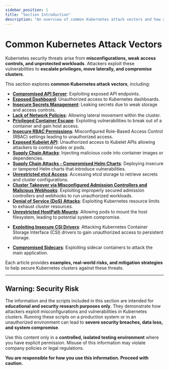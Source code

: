 ```yaml
---
sidebar_position: 1
title: "Section Introduction"
description: "An overview of common Kubernetes attack vectors and how attackers exploit misconfigurations."
---
```


# Common Kubernetes Attack Vectors

Kubernetes security threats arise from **misconfigurations, weak access controls, and unprotected workloads**. Attackers exploit these vulnerabilities to **escalate privileges, move laterally, and compromise clusters**.

This section explores **common Kubernetes attack vectors**, including:

- **[Compromised API Server](/docs/attack_vectors/compromised_api_server)**: Exploiting exposed API endpoints.
- **[Exposed Dashboard](/docs/attack_vectors/exposed_dashboard)**: Unauthorized access to Kubernetes dashboards.
- **[Insecure Secrets Management](/docs/attack_vectors/insecure_secrets_management)**: Leaking secrets due to weak storage and access controls.
- **[Lack of Network Policies](/docs/attack_vectors/lack_of_network_policies)**: Allowing lateral movement within the cluster.
- **[Privileged Container Escape](/docs/attack_vectors/privileged_container_escape)**: Exploiting vulnerabilities to break out of a container and gain host access.
- **[Insecure RBAC Permissions](/docs/attack_vectors/insecure_rbac_permissions)**: Misconfigured Role-Based Access Control (RBAC) settings leading to unauthorized access.
- **[Exposed Kubelet API](/docs/attack_vectors/exposed_kubelet_api)**: Unauthorized access to Kubelet APIs allowing attackers to control nodes or pods.
- **[Supply Chain Attacks](/docs/attack_vectors/supply_chain_attacks)**: Injecting malicious code into container images or dependencies.
- **[Supply Chain Attacks - Compromised Helm Charts](/docs/attack_vectors/supply_chain_attacks)**: Deploying insecure or tampered Helm charts that introduce vulnerabilities.
- **[Unrestricted etcd Access](/docs/attack_vectors/unrestricted_etcd_access)**: Accessing etcd storage to retrieve secrets and cluster configurations.
- **[Cluster Takeover via Misconfigured Admission Controllers and Malicious Webhooks](/docs/attack_vectors/misconfigured_admission_controllers)**: Exploiting improperly secured admission controllers and webhooks to run unauthorized workloads.
- **[Denial of Service (DoS) Attacks](/docs/attack_vectors/ddos_attacks)**: Exploiting Kubernetes resource limits to exhaust cluster resources.
- **[Unrestricted HostPath Mounts](/docs/attack_vectors/unrestricted_hostpath_mounts)**: Allowing pods to mount the host filesystem, leading to potential system compromise.
<!-- - **[Ingress/Egress Traffic Hijacking](/docs/attack_vectors/traffic_hijacking)**: Manipulating misconfigured network policies to intercept or reroute cluster traffic. -->
- **[Exploiting Insecure CSI Drivers](/docs/attack_vectors/insecure_csi_drivers)**: Attacking Kubernetes Container Storage Interface (CSI) drivers to gain unauthorized access to persistent storage.
<!-- - **[Overly Privileged Service Accounts](/docs/attack_vectors/privileged_service_accounts)**: Granting excessive permissions to service accounts, leading to privilege escalation. -->
- **[Compromised Sidecars](/docs/attack_vectors/compromised_sidecars)**: Exploiting sidecar containers to attack the main application.

Each article provides **examples, real-world risks, and mitigation strategies** to help secure Kubernetes clusters against these threats.

---

## **Warning: Security Risk**

The information and the scripts included in this section are intended for **educational and security research purposes only**. They demonstrate how attackers exploit misconfigurations and vulnerabilities in Kubernetes clusters. Running these scripts on a production system or in an unauthorized environment can lead to **severe security breaches, data loss, and system compromise**.

Use this content only in a **controlled, isolated testing environment** where you have explicit permission. Misuse of this information may violate company policies or legal regulations.

**You are responsible for how you use this information. Proceed with caution.**
